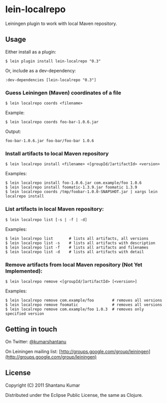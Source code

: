 # lein-localrepo

Leiningen plugin to work with local Maven repository.


## Usage

Either install as a plugin:

    $ lein plugin install lein-localrepo "0.3"

Or, include as a dev-dependency:

    :dev-dependencies [lein-localrepo "0.3"]


### Guess Leiningen (Maven) coordinates of a file

    $ lein localrepo coords <filename>

Example:

    $ lein localrepo coords foo-bar-1.0.6.jar

Output:

    foo-bar-1.0.6.jar foo-bar/foo-bar 1.0.6


### Install artifacts to local Maven repository

    $ lein localrepo install <filename> <[groupId/]artifactId> <version>

Examples:

    $ lein localrepo install foo-1.0.6.jar com.example/foo 1.0.6
    $ lein localrepo install foomatic-1.3.9.jar foomatic 1.3.9
    $ lein localrepo coords /tmp/foobar-1.0.0-SNAPSHOT.jar | xargs lein localrepo install


### List artifacts in local Maven repository:

    $ lein localrepo list [-s | -f | -d]

Examples:

    $ lein localrepo list       # lists all artifacts, all versions
    $ lein localrepo list -s    # lists all artifacts with description
    $ lein localrepo list -f    # lists all artifacts and filenames
    $ lein localrepo list -d    # lists all artifacts with detail


### Remove artifacts from local Maven repository (Not Yet Implemented):

    $ lein localrepo remove <[groupId/]artifactId> [<version>]

Examples:

    $ lein localrepo remove com.example/foo        # removes all versions
    $ lein localrepo remove foomatic               # removes all versions
    $ lein localrepo remove com.example/foo 1.0.3  # removes only specified version


## Getting in touch

On Twitter: [@kumarshantanu](http://twitter.com/kumarshantanu)

On Leiningen mailing list: [http://groups.google.com/group/leiningen](http://groups.google.com/group/leiningen)


## License

Copyright (C) 2011 Shantanu Kumar

Distributed under the Eclipse Public License, the same as Clojure.
